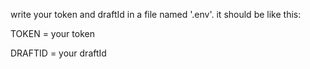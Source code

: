 write your token and draftId in a file named '.env'. it should be like this:

TOKEN = your token

DRAFTID = your draftId